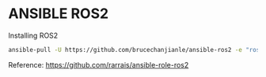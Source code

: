 # ANSIBLE ROS2

Installing ROS2
```bash
ansible-pull -U https://github.com/brucechanjianle/ansible-ros2 -e "ros2_distribution=foxy" -K
```

Reference: https://github.com/rarrais/ansible-role-ros2
